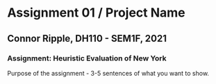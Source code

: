 # Assignment 01 / Project Name
## Connor Ripple, DH110 - SEM1F, 2021

### Assignment: Heuristic Evaluation of New York

Purpose of the assignment - 3-5 sentences of what you want to show. 
